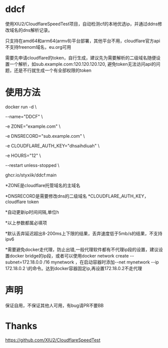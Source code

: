 # ddcf

使用XIU2/CloudflareSpeedTest项目，自动检测cf的本地优选ip，并通过ddns修改域名的dns解析记录。

只支持在amd64和arm64(armv8)平台部署，其他平台不用，cloudflare官方api不支持freenom域名，eu.org可用

需要先申请cloudflare的token，自行生成，建议先为需要解析的二级域名随便设置一个解析，如sub.example.com:120.120.120.120, 避免token无法访问api的问题，还是不行就生成一个有全部权限的token


# 使用方法

docker run -d \\

  --name="DDCF" \\
  
  -e ZONE="example.com" \\
  
  -e DNSRECORD="sub.example.com" \\
  
  -e CLOUDFLARE_AUTH_KEY="dhsaihdiuah" \\
  
  -e HOURS="12" \\
  
  --restart unless-stopped \\
  
  ghcr.io/styxiik/ddcf:main
  
*ZONE是cloudflare托管域名的主域名


*DNSRECORD是需要修改dns的二级域名
*CLOUDFLARE_AUTH_KEY，cloudflare token

*自动更新ip时间间隔,单位h

*以上参数都属必填项

*默认丢弃延迟超出8-200ms上下限的结果，丢弃速度低于5mb/s的结果，不支持ipv6

*需要避免docker走代理，防止出错,一般代理软件都有不代理ip段的设置，建议设置docker bridge的ip段，或者可以使用docker network create --subnet=172.18.0.0 /16 mynetwork ，在启动容器时添加--net mynetwork --ip 172.18.0.2 \的命令。达到docker容器固定ip,再设置172.18.0.2不走代理

# 声明
保证自用，不保证其他人可用，有bug请PR不要BB


# Thanks
https://github.com/XIU2/CloudflareSpeedTest
